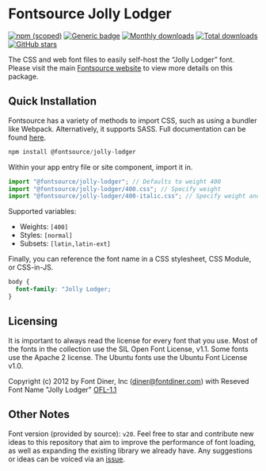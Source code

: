 # Fontsource Jolly Lodger

[![npm (scoped)](https://img.shields.io/npm/v/@fontsource/jolly-lodger?color=brightgreen)](https://www.npmjs.com/package/@fontsource/jolly-lodger) [![Generic badge](https://img.shields.io/badge/fontsource-passing-brightgreen)](https://github.com/fontsource/fontsource) [![Monthly downloads](https://badgen.net/npm/dm/@fontsource/jolly-lodger)](https://github.com/fontsource/fontsource) [![Total downloads](https://badgen.net/npm/dt/@fontsource/jolly-lodger)](https://github.com/fontsource/fontsource) [![GitHub stars](https://img.shields.io/github/stars/fontsource/fontsource.svg?style=social&label=Star)](https://github.com/fontsource/fontsource/stargazers)

The CSS and web font files to easily self-host the “Jolly Lodger” font. Please visit the main [Fontsource website](https://fontsource.org/fonts/jolly-lodger) to view more details on this package.

## Quick Installation

Fontsource has a variety of methods to import CSS, such as using a bundler like Webpack. Alternatively, it supports SASS. Full documentation can be found [here](https://fontsource.org/docs/getting-started/introduction).

```javascript
npm install @fontsource/jolly-lodger
```

Within your app entry file or site component, import it in.

```javascript
import "@fontsource/jolly-lodger"; // Defaults to weight 400
import "@fontsource/jolly-lodger/400.css"; // Specify weight
import "@fontsource/jolly-lodger/400-italic.css"; // Specify weight and style

```

Supported variables:
- Weights: `[400]`
- Styles: `[normal]`
- Subsets: `[latin,latin-ext]`

Finally, you can reference the font name in a CSS stylesheet, CSS Module, or CSS-in-JS.

```css
body {
  font-family: "Jolly Lodger;
}
```

## Licensing
It is important to always read the license for every font that you use.
Most of the fonts in the collection use the SIL Open Font License, v1.1. Some fonts use the Apache 2 license. The Ubuntu fonts use the Ubuntu Font License v1.0.

Copyright (c) 2012 by Font Diner, Inc (diner@fontdiner.com) with Reseved Font Name "Jolly Lodger"
[OFL-1.1](http://scripts.sil.org/OFL)

## Other Notes
Font version (provided by source): `v20`.
Feel free to star and contribute new ideas to this repository that aim to improve the performance of font loading, as well as expanding the existing library we already have. Any suggestions or ideas can be voiced via an [issue](https://github.com/fontsource/fontsource/issues).